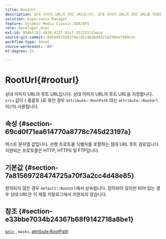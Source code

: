 ```yaml
---
title: RootUrl
description: 상대 이미지 URL의 루트 URL입니다. 상대 이미지 URL의 루트 URL을 지정합니다.
solution: Experience Manager
feature: Dynamic Media Classic,SDK/API
role: Developer,User
exl-id: 094b5143-d4f0-412f-92cf-3522157cbeca
source-git-commit: 8454991568374ecd1c4babdd3210250ea7988c4c
workflow-type: tm+mt
source-wordcount: '89'
ht-degree: 3%

---
```


# RootUrl{#rooturl}

상대 이미지 URL의 루트 URL입니다. 상대 이미지 URL의 루트 URL을 지정합니다. `src=` 값이 { 중괄호 }로 묶인 경우 `attribute::RootPath` 대신 `attribute::RootUrl`이(가) 사용됩니다.

## 속성 {#section-69cd0f71ea614770a8778c745d23197a}

텍스트 문자열 값입니다. 선행 프로토콜 식별자를 포함하는 절대 URL 루트 경로입니다. 지원되는 프로토콜은 HTTP, HTTPS 및 FTP입니다.

## 기본값 {#section-7a81569728474725a70f3a2cc4d48e85}

정의되지 않은 경우 `default::RootUrl`에서 상속됩니다. 정의되어 있지만 비어 있는 경우 상대 URL은 이 재질 카탈로그에서 지원되지 않습니다.

## 참조 {#section-e33bbe7034b24367b68f9142718a8be1}

[src=](../../../../../ir-api/http-protocol/image-rendering-api-ref/c-ir-http-protocol-ref/c-ir-http-protocol-command-reference/r-ir-src.md#reference-62c98abad22149d68d405ed6aaff8272) , `mask=`, [attribute:RootPath](../../../../../ir-api/material-cat/image-rendering-api-ref/c-ir-material-catalog/c-ir-attributes-reference/r-ir-rootpath.md#reference-a4d7c96b62e14fcbad1740c702f160f3)
